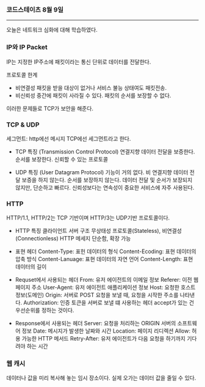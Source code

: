### 코드스테이츠 8월 9일

---

오늘은 네트워크 심화에 대해 학습하였다.

### IP와 IP Packet

IP는 지정한 IP주소에 패킷이라는 통신 단위로 데이터를 전달한다.

프로토콜 한계

- 비연결성
  패킷을 받을 대상이 없거나 서비스 불능 상태여도 패킷전송.
- 비신뢰성
  중간에 패킷이 사라질 수 있다.
  패킷의 순서를 보장할 수 없다.

이러한 문제들로 TCP가 보안을 해준다.

### TCP & UDP

세그먼트: http에선 메시지 TCP에선 세그먼트라고 한다.

- TCP 특징 (Transmission Control Protocol)
  연결지향
  데이터 전달을 보증한다.
  순서를 보장한다.
  신뢰할 수 있는 프로토콜

- UDP 특징 (User Datagram Protocol)
  기능이 거의 없다.
  비 연결지향
  데이터 전달 보증을 하지 않는다.
  순서를 보장하지 않는다.
  데이터 전달 및 순서가 보장되지 않지만, 단순하고 빠르다.
  신뢰성보다는 연속성이 중요한 서비스에 자주 사용된다.

### HTTP

HTTP/1.1, HTTP/2는 TCP 기반이며 HTTP/3는 UDP기반 프로토콜이다.

- HTTP 특징
  클라이언트 서버 구조
  무상태성 프로토콜(Stateless), 비연결성(Connectionless)
  HTTP 메세지
  단순함, 확장 가능

- 표현 헤더
  Content-Type: 표헌 데이터의 형식
  Content-Ecoding: 표현 데이터의 압축 방식
  Content-Lanuage: 표현 데이터의 자연 언어
  Content-Length: 표현 데이터의 길이

- Requset에서 사용되는 헤더
  From: 유저 에이전트의 이메일 정보
  Referer: 이전 웹 페이지 주소
  User-Agent: 유저 에이전트 애플리케이션 정보
  Host: 요청한 호스트 정보(도메인)
  Origin: 서버로 POST 요청을 보낼 때, 요청을 시작한 주소를 나타낸다.
  Authorization: 인증 토큰을 서버로 보낼 떄 사용하는 헤더
  accept가 있는 건 우선순위를 정하는 것이다.

- Response에서 사용되는 헤더
  Server: 요청을 처리하는 ORIGIN 서버의 소프트웨어 정보
  Date: 메시지가 발생한 날짜와 시간
  Location: 페이지 리디렉션
  Allow: 허용 가능한 HTTP 메서드
  Retry-After: 유저 에이전트가 다음 요청을 하기까지 기다려야 하는 시간

### 웹 캐시

데이터나 값을 미리 복사해 놓는 임시 장소이다.
실제 오가는 데이터 값을 줄일 수 있다.
